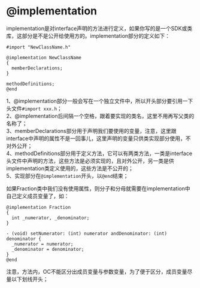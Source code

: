 # @implementation
implementation是对interface声明的方法进行定义，如果你写的是一个SDK或类库，这部分是不是公开给使用方的。implementation部分的定义如下：

``` objc
#import "NewClassName.h"

@implementation NewClassName
{
  memberDeclarations;
}

methodDefinitions;
@end
```

1、@implementation部分一般会写在一个独立文件中，所以开头部分要引用一下头文件`#import xxx.h`；  
2、@implementation后间隔一个空格，跟着要实现的类名，这里不用再写父类的名称了；  
3、memberDeclarations部分用于声明我们要使用的变量，注意，这里跟interface中声明的属性不是一回事儿，这里声明的变量只供类实现部分使用，不对外公开；  
4、methodDefinitions部分用于定义方法，它可以有两类方法，一类是interface头文件中声明的方法，这些方法是必须实现的，且对外公开，另一类是供implementation类定义使用的，这些方法是不公开的；  
5、实现部分在`@implementation`开头，以`@end`结束；  

如果Fraction类中我们没有使用属性，则分子和分母就需要在implementation中自己定义成员变量了，如： 

``` objc
@implementation Fraction
{
  int _numerator, _denominator;
}

- (void) setNumerator: (int) numerator andDenominator: (int) denominator {
  _numerator = numerator;
  _denominator = denominator;
}
@end
```

注意，方法内，OC不能区分出成员变量与参数变量，为了便于区分，成员变量尽量以下划线开头；

